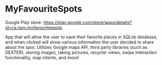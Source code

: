 # MyFavouriteSpots

Google Play store: https://play.google.com/store/apps/details?id=ca.ispy.myfavouritespots

App that will allow the user to save their favorite places in SQLite database, and when clicked will show various information the user decided to share about the spot. Utilizes Google maps API, third party libraries (such as DEXTER), storing images, taking pictures, recycler views, swipe interaction functionality, map intents, and more!
